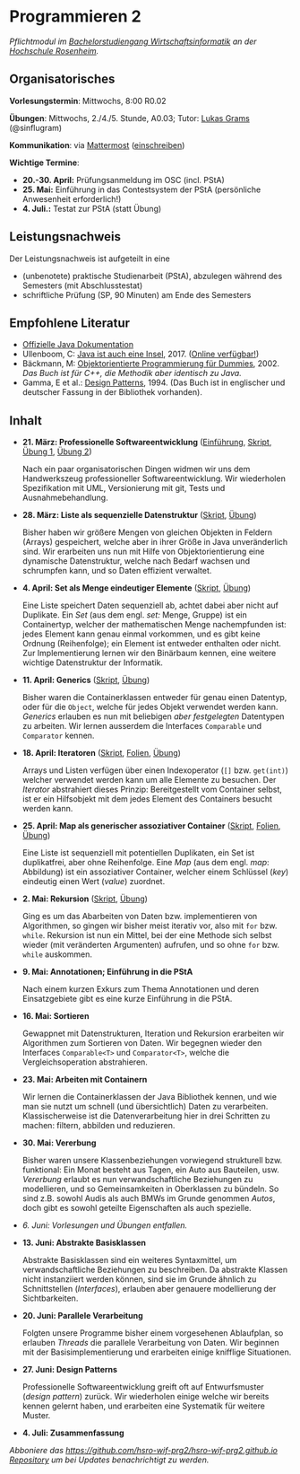 # Programmieren 2

_Pflichtmodul im [Bachelorstudiengang Wirtschaftsinformatik](https://www.fh-rosenheim.de/technik/informatik-mathematik/wirtschaftsinformatik-bachelor/) an der [Hochschule Rosenheim](https://www.fh-rosenheim.de)._

## Organisatorisches

**Vorlesungstermin**: Mittwochs, 8:00 R0.02

**Übungen**: Mittwochs, 2./4./5. Stunde, A0.03; Tutor: [Lukas Grams](https://github.com/gramsimamsi) (@sinflugram)

**Kommunikation**: via [Mattermost](https://inf-mattermost.fh-rosenheim.de/wif-prg2/channels/town-square) ([einschreiben](https://inf-mattermost.fh-rosenheim.de/signup_user_complete/?id=wp3dau8xmigxtmf93z5ixur1ta))

**Wichtige Termine**:

- **20.-30. April:** Prüfungsanmeldung im OSC (incl. PStA)
- **25. Mai:** Einführung in das Contestsystem der PStA (persönliche Anwesenheit erforderlich!)
- **4. Juli.:** Testat zur PStA (statt Übung)


## Leistungsnachweis

Der Leistungsnachweis ist aufgeteilt in eine 

- (unbenotete) praktische Studienarbeit (PStA), abzulegen während des Semesters (mit Abschlusstestat)
- schriftliche Prüfung (SP, 90 Minuten) am Ende des Semesters


## Empfohlene Literatur

- [Offizielle Java Dokumentation](https://docs.oracle.com/javase/9/)
- Ullenboom, C: [Java ist auch eine Insel](https://www.amazon.de/Java-auch-eine-Insel-Java-Entwickler/dp/3836258692/), 2017. ([Online verfügbar!](http://openbook.galileocomputing.de/javainsel))
- Bäckmann, M: [Objektorientierte Programmierung für Dummies](https://www.amazon.de/Objektorientierte-Programmierung-Dummies-Marcus-B%C3%A4ckmann/dp/3826629841/), 2002. _Das Buch ist für C++, die Methodik aber identisch zu Java._
- Gamma, E et al.: [Design Patterns](https://www.amazon.com/Design-Patterns-Object-Oriented-Addison-Wesley-Professional-ebook/dp/B000SEIBB8), 1994. (Das Buch ist in englischer und deutscher Fassung in der Bibliothek vorhanden).


## Inhalt
- **21. März: Professionelle Softwareentwicklung** ([Einführung](00-einfuehrung/), [Skript](01-professionelle-softwareentwicklung/), [Übung 1](https://github.com/hsro-wif-prg2/tutorial), [Übung 2](https://github.com/hsro-wif-prg2/example))
	
	Nach ein paar organisatorischen Dingen widmen wir uns dem Handwerkszeug professioneller Softwareentwicklung.
	Wir wiederholen Spezifikation mit UML, Versionierung mit git, Tests und Ausnahmebehandlung.

- **28. März: Liste als sequenzielle Datenstruktur** ([Skript](02-linked-list/), [Übung](https://github.com/hsro-wif-prg2/uebung01))

	Bisher haben wir größere Mengen von gleichen Objekten in Feldern (Arrays) gespeichert, welche aber in ihrer Größe in Java unveränderlich sind.
	Wir erarbeiten uns nun mit Hilfe von Objektorientierung eine dynamische Datenstruktur, welche nach Bedarf wachsen und schrumpfen kann, und so Daten effizient verwaltet.

- **4. April: Set als Menge eindeutiger Elemente** ([Skript](/03-tree-set/), [Übung](https://github.com/hsro-wif-prg2/uebung02))

	Eine Liste speichert Daten sequenziell ab, achtet dabei aber nicht auf Duplikate.
	Ein _Set_ (aus dem engl. _set:_ Menge, Gruppe) ist ein Containertyp, welcher der mathematischen Menge nachempfunden ist: jedes Element kann genau einmal vorkommen, und es gibt keine Ordnung (Reihenfolge); ein Element ist entweder enthalten oder nicht.
	Zur Implementierung lernen wir den Binärbaum kennen, eine weitere wichtige Datenstruktur der Informatik.

- **11. April: Generics** ([Skript](/04-generics/), [Übung](https://github.com/hsro-wif-prg2/uebung03))

	Bisher waren die Containerklassen entweder für genau einen Datentyp, oder für die `Object`, welche für jedes Objekt verwendet werden kann.
	_Generics_ erlauben es nun mit beliebigen _aber festgelegten_ Datentypen zu arbeiten.
	Wir lernen ausserdem die Interfaces `Comparable` und `Comparator` kennen.

- **18. April: Iteratoren** ([Skript](/05-iterator/), [Folien](/05-iterator/slides/), [Übung](https://github.com/hsro-wif-prg2/uebung04))

	Arrays und Listen verfügen über einen Indexoperator (`[]` bzw. `get(int)`) welcher verwendet werden kann um alle Elemente zu besuchen.
	Der _Iterator_ abstrahiert dieses Prinzip: Bereitgestellt vom Container selbst, ist er ein Hilfsobjekt mit dem jedes Element des Containers besucht werden kann.

- **25. April: Map als generischer assoziativer Container** ([Skript](/06-map/), [Folien](/06-map/slides/), [Übung](https://github.com/hsro-wif-prg2/uebung05))

	Eine Liste ist sequenziell mit potentiellen Duplikaten, ein Set ist duplikatfrei, aber ohne Reihenfolge.
	Eine _Map_ (aus dem engl. _map_: Abbildung) ist ein assoziativer Container, welcher einem Schlüssel (_key_) eindeutig einen Wert (_value_) zuordnet.

- **2. Mai: Rekursion** ([Skript](/07-rekursion/), [Übung](https://github.com/hsro-wif-prg2/uebung06))

	Ging es um das Abarbeiten von Daten bzw. implementieren von Algorithmen, so gingen wir bisher meist iterativ vor, also mit `for` bzw. `while`.
	Rekursion ist nun ein Mittel, bei der eine Methode sich selbst wieder (mit veränderten Argumenten) aufrufen, und so ohne `for` bzw. `while` auskommen.

- **9. Mai: Annotationen; Einführung in die PStA**
	
	Nach einem kurzen Exkurs zum Thema Annotationen und deren Einsatzgebiete gibt es eine kurze Einführung in die PStA.

- **16. Mai: Sortieren**
	
	Gewappnet mit Datenstrukturen, Iteration und Rekursion erarbeiten wir Algorithmen zum Sortieren von Daten.
	Wir begegnen wieder den Interfaces `Comparable<T>` und `Comparator<T>`, welche die Vergleichsoperation abstrahieren.

- **23. Mai: Arbeiten mit Containern**

	Wir lernen die Containerklassen der Java Bibliothek kennen, und wie man sie nutzt um schnell (und übersichtlich) Daten zu verarbeiten.
	Klassischerweise ist die Datenverarbeitung hier in drei Schritten zu machen: filtern, abbilden und reduzieren.

- **30. Mai: Vererbung**

	Bisher waren unsere Klassenbeziehungen vorwiegend strukturell bzw. funktional: Ein Monat besteht aus Tagen, ein Auto aus Bauteilen, usw.
	_Vererbung_ erlaubt es nun verwandschaftliche Beziehungen zu modellieren, und so Gemeinsamkeiten in Oberklassen zu bündeln.
	So sind z.B. sowohl Audis als auch BMWs im Grunde genommen _Autos_, doch gibt es sowohl geteilte Eigenschaften als auch spezielle.

- _6. Juni: Vorlesungen und Übungen entfallen._

- **13. Juni: Abstrakte Basisklassen**
	
	Abstrakte Basisklassen sind ein weiteres Syntaxmittel, um verwandschaftliche Beziehungen zu beschreiben.
	Da abstrakte Klassen nicht instanziiert werden können, sind sie im Grunde ähnlich zu Schnittstellen (_Interfaces_), erlauben aber genauere modellierung der Sichtbarkeiten.

- **20. Juni: Parallele Verarbeitung**
	
	Folgten unsere Programme bisher einem vorgesehenen Ablaufplan, so erlauben _Threads_ die parallele Verarbeitung von Daten.
	Wir beginnen mit der Basisimplementierung und erarbeiten einige knifflige Situationen.

- **27. Juni: Design Patterns**
	
	Professionelle Softwareentwicklung greift oft auf Entwurfsmuster (_design pattern_) zurück.
	Wir wiederholen einige welche wir bereits kennen gelernt haben, und erarbeiten eine Systematik für weitere Muster.

- **4. Juli: Zusammenfassung**


_Abboniere das [https://github.com/hsro-wif-prg2/hsro-wif-prg2.github.io Repository](https://github.com/hsro-wif-prg2/hsro-wif-prg2.github.io) um bei Updates benachrichtigt zu werden._

